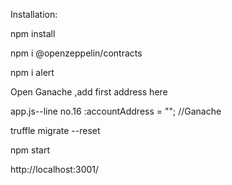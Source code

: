 Installation:

npm install

npm i @openzeppelin/contracts

npm i alert



Open Ganache ,add first address here

app.js--line no.16 :accountAddress = ""; //Ganache



 truffle migrate --reset
 
 npm start
 
 
http://localhost:3001/